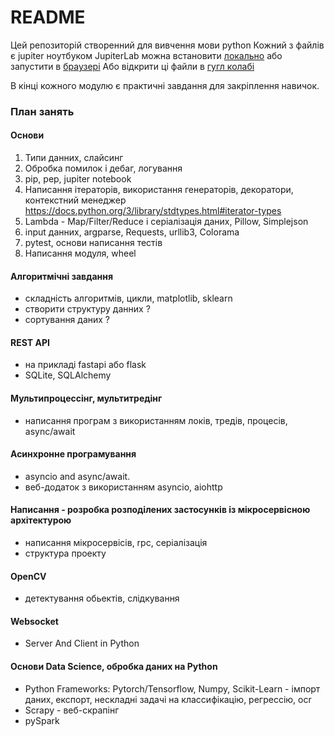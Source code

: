 # README

Цей репозиторій створенний для вивчення мови python
Кожний з файлів є jupiter ноутбуком 
JupiterLab можна встановити [локально](https://jupyter.org/install) або запустити в [браузері](https://jupyter.org/try)
Або відкрити ці файли в [гугл колабі](https://colab.research.google.com/)

В кінці кожного модулю є практичні завдання для закріплення навичок.

### План занять

#### Основи
1. Типи данних, слайсинг
2. Обробка помилок і дебаг, логування
3. pip, pep, jupiter notebook
4. Написання ітераторів, використання генераторів, декоратори, контекстний менеджер
  https://docs.python.org/3/library/stdtypes.html#iterator-types
5. Lambda - Map/Filter/Reduce і серіалізація даних, Pillow, Simplejson
6. input данних, argparse, Requests, urllib3, Colorama 
7. pytest, основи написання тестів 
8. Написання модуля, wheel

#### Алгоритмічні завдання
- складність алгоритмів, цикли, matplotlib, sklearn
- створити структуру данних ? 
- сортування даних ?

#### REST API
- на прикладі fastapi або flask
- SQLite, SQLAlchemy

#### Мультипроцессінг, мультитредінг
- написання програм з використанням локів, тредів, процесів, async/await

#### Асинхронне програмування
- asyncio and async/await.
- веб-додаток з використанням asyncio, aiohttp


#### Написання - розробка розподілених застосунків із мікросервісною архітектурою
- написання мікросервісів, rpc, серіалізація
- структура проекту


#### OpenCV
- детектування обьектів, слідкування 

#### Websocket
- Server And Client in Python

#### Основи  Data Science,  обробка даних на Python
- Python Frameworks: Pytorch/Tensorflow, Numpy, Scikit-Learn - імпорт даних, експорт, нескладні задачі на классифікацію, регрессію, ocr
- Scrapy - веб-скрапінг
- pySpark


